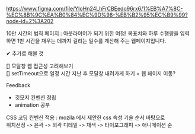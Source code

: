 https://www.figma.com/file/YIoHn24LhFrCBEedo96rx6/1%EB%A7%8C-%EC%8B%9C%EA%B0%84%EC%9D%98-%EB%B2%95%EC%B9%99?node-id=2%3A202

10만 시간의 법칙 페이지 : 아웃라이어가 되기 위한 여정! 목표치와 하루 수행량을 입력하면 1만 시간을 채우는 데까지 걸리는 일수를 계산해 주는 웹페이지입니다.

✔ 추가로 해볼 것

[] 모달창 웹 접근성 고려해보기  
[] setTimeout으로 일정 시간 지난 후 모달창 내려가게 하기 + 웹 페이지 이동?

Feedback

- 깃모지 컨벤션 정립
- animation 공부

CSS 코딩 컨벤션 적용 : mozila 에서 제안한 css 속성 기술 순서 바탕으로  
 위치선정 -> 윤곽 -> 외곽 디테일 -> 채색 -> 타이포그래피 -> 애니메이션 순
